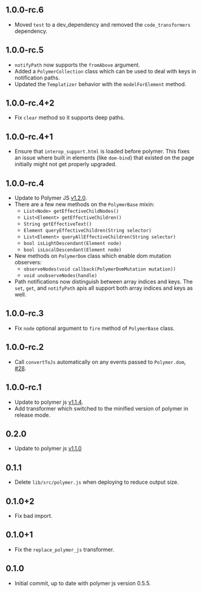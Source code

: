 ## 1.0.0-rc.6
  * Moved `test` to a dev_dependency and removed the `code_transformers`
    dependency.

## 1.0.0-rc.5
  * `notifyPath` now supports the `fromAbove` argument.
  * Added a `PolymerCollection` class which can be used to deal with keys in
    notification paths.
  * Updated the `Templatizer` behavior with the `modelForElement` method.

## 1.0.0-rc.4+2
  * Fix `clear` method so it supports deep paths.

## 1.0.0-rc.4+1
  * Ensure that `interop_support.html` is loaded before polymer. This fixes an
    issue where built in elements (like `dom-bind`) that existed on the page
    initially might not get properly upgraded.

## 1.0.0-rc.4
  * Update to Polymer JS
    [v1.2.0](https://github.com/Polymer/polymer/tree/v1.2.0).
  * There are a few new methods on the `PolymerBase` mixin:
    * `List<Node> getEffectiveChildNodes()`
    * `List<Element> getEffectiveChildren()`
    * `String getEffectiveText()`
    * `Element queryEffectiveChildren(String selector)`
    * `List<Element> queryAllEffectiveChildren(String selector)`
    * `bool isLightDescendant(Element node)`
    * `bool isLocalDescendant(Element node)`
  * New methods on `PolymerDom` class which enable dom mutation observers:
    * `observeNodes(void callback(PolymerDomMutation mutation))`
    * `void unobserveNodes(handle)`
  * Path notifications now distinguish between array indices and keys. The
    `set`, `get`, and `notifyPath` apis all support both array indices and keys
    as well.

## 1.0.0-rc.3
  * Fix `node` optional argument to `fire` method of `PolymerBase` class.

## 1.0.0-rc.2
  * Call `convertToJs` automatically on any events passed to `Polymer.dom`,
    [#28](https://github.com/dart-lang/polymer_interop/issues/28).

## 1.0.0-rc.1
  * Update to polymer js
    [v1.1.4](https://github.com/Polymer/polymer/tree/v1.1.4).
  * Add transformer which switched to the minified version of polymer in release
    mode.

## 0.2.0
  * Update to polymer js
    [v1.1.0](https://github.com/Polymer/polymer/tree/v1.1.0)

## 0.1.1
  * Delete `lib/src/polymer.js` when deploying to reduce output size.

## 0.1.0+2
  * Fix bad import.

## 0.1.0+1
  * Fix the `replace_polymer_js` transformer.

## 0.1.0
  * Initial commit, up to date with polymer js version 0.5.5.
